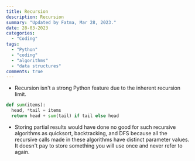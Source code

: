 ```yaml
---
title: Recursion
description: Recursion
summary: "Updated by Fatma, Mar 28, 2023."
date: 28-03-2023
categories:
  - "Coding"
tags:
  - "Python"
  - "coding"
  - "algorithms"
  - "data structures"
comments: true
---
```

- Recursion isn't a strong Python feature due to the inherent recursion limit.

```python
def sum(items):
  head, *tail = items
  return head + sum(tail) if tail else head
```

- Storing partial results would have done no good for such recursive algorithms as quicksort, backtracking, and DFS because all the recursive calls made in these algorithms have distinct parameter values. It doesn't pay to store something you will use once and never refer to again.
